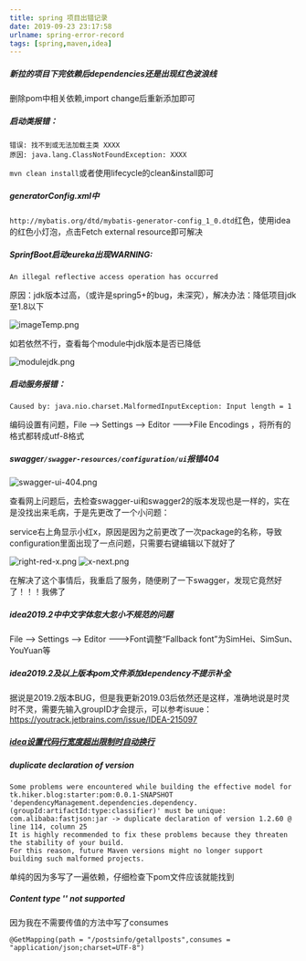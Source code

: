 ```yaml
---
title: spring 项目出错记录
date: 2019-09-23 23:17:58
urlname: spring-error-record
tags: [spring,maven,idea]
---
```


##### 新拉的项目下完依赖后dependencies还是出现红色波浪线

删除pom中相关依赖,import change后重新添加即可

<!--more-->

##### 启动类报错：

```
错误: 找不到或无法加载主类 XXXX
原因: java.lang.ClassNotFoundException: XXXX
```

`mvn clean install`或者使用lifecycle的clean&install即可

##### generatorConfig.xml中

`http://mybatis.org/dtd/mybatis-generator-config_1_0.dtd`红色，使用idea的红色小灯泡，点击Fetch external resource即可解决

##### SprinfBoot启动eureka出现WARNING: 

`An illegal reflective access operation has occurred`

原因：jdk版本过高，（或许是spring5+的bug，未深究），解决办法：降低项目jdk至1.8以下

![imageTemp.png](https://i.loli.net/2019/09/29/Z1pnWJO8VgNfMmU.png)

如若依然不行，查看每个module中jdk版本是否已降低

![modulejdk.png](https://i.loli.net/2019/09/29/dgvwRuiUMXmK7Oa.png)

##### 启动服务报错：

`Caused by: java.nio.charset.MalformedInputException: Input length = 1`

编码设置有问题，File --> Settings --> Editor --->File Encodings   ，将所有的格式都转成utf-8格式

##### swagger`/swagger-resources/configuration/ui`报错404

![swagger-ui-404.png](https://i.loli.net/2019/09/29/OQR1gEbaZMTse6K.png)

查看网上问题后，去检查swagger-ui和swagger2的版本发现也是一样的，实在是没找出来毛病，于是先更改了一个小问题：

service右上角显示小红x，原因是因为之前更改了一次package的名称，导致configuration里面出现了一点问题，只需要右键编辑以下就好了

![right-red-x.png](https://i.loli.net/2019/09/29/qi5Y2muyJ9pABoG.png)
![x-next.png](https://i.loli.net/2019/09/29/b8WqjHUhsDx1Gvg.png)

在解决了这个事情后，我重启了服务，随便刷了一下swagger，发现它竟然好了！！！我佛了

##### idea2019.2中中文字体忽大忽小不规范的问题

File --> Settings --> Editor --->Font调整“Fallback font”为SimHei、SimSun、YouYuan等

##### idea2019.2及以上版本pom文件添加dependency不提示补全

据说是2019.2版本BUG，但是我更新2019.03后依然还是这样，准确地说是时灵时不灵，需要先输入groupID才会提示，可以参考isuue：https://youtrack.jetbrains.com/issue/IDEA-215097

##### [idea设置代码行宽度超出限制时自动换行](https://www.jianshu.com/p/8f71436e5bb1)

##### duplicate declaration of version

```
Some problems were encountered while building the effective model for tk.hiker.blog:starter:pom:0.0.1-SNAPSHOT
'dependencyManagement.dependencies.dependency.(groupId:artifactId:type:classifier)' must be unique: com.alibaba:fastjson:jar -> duplicate declaration of version 1.2.60 @ line 114, column 25
It is highly recommended to fix these problems because they threaten the stability of your build.
For this reason, future Maven versions might no longer support building such malformed projects.
```

单纯的因为多写了一遍依赖，仔细检查下pom文件应该就能找到

##### Content type '' not supported

因为我在不需要传值的方法中写了consumes

`@GetMapping(path = "/postsinfo/getallposts",consumes = "application/json;charset=UTF-8")`